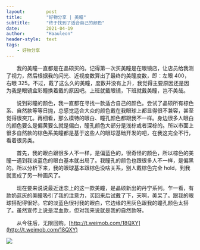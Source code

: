 ```yaml
---
layout:        post
title:         "好物分享 | 美瞳"
subtitle:      "终于找到了适合自己的颜色"
date:          2021-04-19
author:        "Haauleon"
header-style:  text
tags:
    - 好物分享
---
```


&emsp;&emsp;我的美瞳一直都是在晶硕买的。记得第一次买美瞳是在眼镜店，让店员给我测了视力，然后根据我的闪光、近视度数算出了最终的美瞳度数，即：左眼 400，右眼 325。不过，戴了这么久的美瞳，度数并没有上升，我觉得主要原因还是因为我是眼镜盒彩瞳换着戴的原因吧。上班就戴眼镜，下班就戴美瞳，岂不美哉。       

&emsp;&emsp;说到彩瞳的颜色，我一直都在寻找一款适合自己的颜色。尝试了晶硕所有棕色系、自然款等等日抛，总感觉适合大众的颜色戴在我眼球上都显得很不兼容，甚至觉得很突兀。再细看，那么模特的眼白、瞳孔颜色都跟我不一样。身边很多人眼白的颜色要么是偏黄要么就是偏白，瞳孔颜色大部分是浅棕或者深棕的。所以市面上很多自然款的棕色系美瞳都是基于这些人的眼球基础开发的吧，在我这完全不行，看着很另类。       

&emsp;&emsp;首先，我的眼白跟很多人不一样，是偏蓝色的，很奇怪的颜色，所以棕色的美瞳一遇到我淡蓝色的眼白基本就出局了。我瞳孔的颜色也跟很多人不一样，是偏黑的。所以分析下来，我的眼球基本跟棕色没啥关系，别人戴棕色完全 hold，到我就变成了另一种画风了。        

&emsp;&emsp;现在要来说说最近迷恋上的这一款美瞳，是晶硕新出的丹宁系列。乍一看，有款奶蓝灰的美瞳吸引了我的注意力，买回来后试戴了下，天啊，美呆了。跟我的眼球搭配得很好。它的淡蓝色很衬我的眼白，它边缘的黑灰色跟我的瞳孔颜色太搭了。虽然宣传上说是混血款，但对我来说就是我的自然款呀。        

&emsp;&emsp;从今往后，无限回购。[http://t.weimob.com/18QXY](http://t.weimob.com/18QXY)       

![](\haauleon\img\in-post\post-share\2021-04-19-share-meitong-1.png)